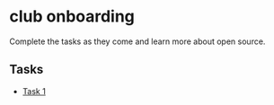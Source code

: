 # club onboarding
Complete the tasks as they come and learn more about open source.

## Tasks
- [Task 1](https://github.com/SST-OSS/club-onboarding/blob/main/tasks/task1.md)
